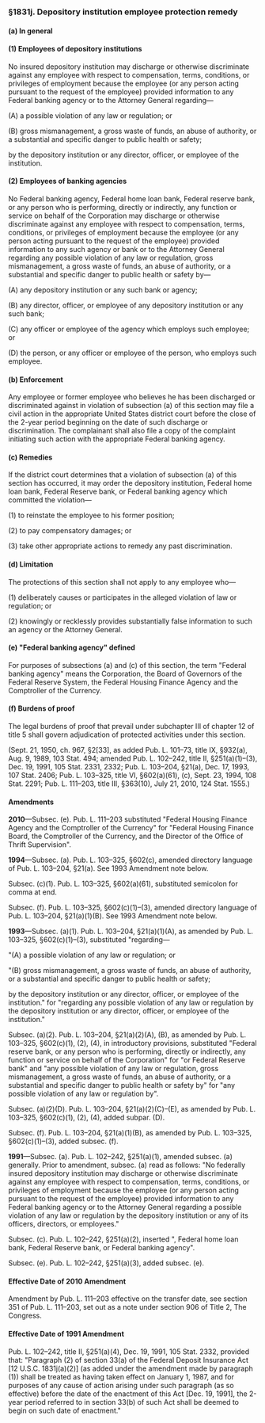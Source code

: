 ### §1831j. Depository institution employee protection remedy ###

#### (a) In general ####

#### (1) Employees of depository institutions ####

No insured depository institution may discharge or otherwise discriminate against any employee with respect to compensation, terms, conditions, or privileges of employment because the employee (or any person acting pursuant to the request of the employee) provided information to any Federal banking agency or to the Attorney General regarding—

(A) a possible violation of any law or regulation; or

(B) gross mismanagement, a gross waste of funds, an abuse of authority, or a substantial and specific danger to public health or safety;

by the depository institution or any director, officer, or employee of the institution.

#### (2) Employees of banking agencies ####

No Federal banking agency, Federal home loan bank, Federal reserve bank, or any person who is performing, directly or indirectly, any function or service on behalf of the Corporation may discharge or otherwise discriminate against any employee with respect to compensation, terms, conditions, or privileges of employment because the employee (or any person acting pursuant to the request of the employee) provided information to any such agency or bank or to the Attorney General regarding any possible violation of any law or regulation, gross mismanagement, a gross waste of funds, an abuse of authority, or a substantial and specific danger to public health or safety by—

(A) any depository institution or any such bank or agency;

(B) any director, officer, or employee of any depository institution or any such bank;

(C) any officer or employee of the agency which employs such employee; or

(D) the person, or any officer or employee of the person, who employs such employee.

#### (b) Enforcement ####

Any employee or former employee who believes he has been discharged or discriminated against in violation of subsection (a) of this section may file a civil action in the appropriate United States district court before the close of the 2-year period beginning on the date of such discharge or discrimination. The complainant shall also file a copy of the complaint initiating such action with the appropriate Federal banking agency.

#### (c) Remedies ####

If the district court determines that a violation of subsection (a) of this section has occurred, it may order the depository institution, Federal home loan bank, Federal Reserve bank, or Federal banking agency which committed the violation—

(1) to reinstate the employee to his former position;

(2) to pay compensatory damages; or

(3) take other appropriate actions to remedy any past discrimination.

#### (d) Limitation ####

The protections of this section shall not apply to any employee who—

(1) deliberately causes or participates in the alleged violation of law or regulation; or

(2) knowingly or recklessly provides substantially false information to such an agency or the Attorney General.

#### (e) "Federal banking agency" defined ####

For purposes of subsections (a) and (c) of this section, the term "Federal banking agency" means the Corporation, the Board of Governors of the Federal Reserve System, the Federal Housing Finance Agency and the Comptroller of the Currency.

#### (f) Burdens of proof ####

The legal burdens of proof that prevail under subchapter III of chapter 12 of title 5 shall govern adjudication of protected activities under this section.

(Sept. 21, 1950, ch. 967, §2[33], as added Pub. L. 101–73, title IX, §932(a), Aug. 9, 1989, 103 Stat. 494; amended Pub. L. 102–242, title II, §251(a)(1)–(3), Dec. 19, 1991, 105 Stat. 2331, 2332; Pub. L. 103–204, §21(a), Dec. 17, 1993, 107 Stat. 2406; Pub. L. 103–325, title VI, §602(a)(61), (c), Sept. 23, 1994, 108 Stat. 2291; Pub. L. 111–203, title III, §363(10), July 21, 2010, 124 Stat. 1555.)

#### Amendments ####

**2010**—Subsec. (e). Pub. L. 111–203 substituted "Federal Housing Finance Agency and the Comptroller of the Currency" for "Federal Housing Finance Board, the Comptroller of the Currency, and the Director of the Office of Thrift Supervision".

**1994**—Subsec. (a). Pub. L. 103–325, §602(c), amended directory language of Pub. L. 103–204, §21(a). See 1993 Amendment note below.

Subsec. (c)(1). Pub. L. 103–325, §602(a)(61), substituted semicolon for comma at end.

Subsec. (f). Pub. L. 103–325, §602(c)(1)–(3), amended directory language of Pub. L. 103–204, §21(a)(1)(B). See 1993 Amendment note below.

**1993**—Subsec. (a)(1). Pub. L. 103–204, §21(a)(1)(A), as amended by Pub. L. 103–325, §602(c)(1)–(3), substituted "regarding—

"(A) a possible violation of any law or regulation; or

"(B) gross mismanagement, a gross waste of funds, an abuse of authority, or a substantial and specific danger to public health or safety;

by the depository institution or any director, officer, or employee of the institution." for "regarding any possible violation of any law or regulation by the depository institution or any director, officer, or employee of the institution."

Subsec. (a)(2). Pub. L. 103–204, §21(a)(2)(A), (B), as amended by Pub. L. 103–325, §602(c)(1), (2), (4), in introductory provisions, substituted "Federal reserve bank, or any person who is performing, directly or indirectly, any function or service on behalf of the Corporation" for "or Federal Reserve bank" and "any possible violation of any law or regulation, gross mismanagement, a gross waste of funds, an abuse of authority, or a substantial and specific danger to public health or safety by" for "any possible violation of any law or regulation by".

Subsec. (a)(2)(D). Pub. L. 103–204, §21(a)(2)(C)–(E), as amended by Pub. L. 103–325, §602(c)(1), (2), (4), added subpar. (D).

Subsec. (f). Pub. L. 103–204, §21(a)(1)(B), as amended by Pub. L. 103–325, §602(c)(1)–(3), added subsec. (f).

**1991**—Subsec. (a). Pub. L. 102–242, §251(a)(1), amended subsec. (a) generally. Prior to amendment, subsec. (a) read as follows: "No federally insured depository institution may discharge or otherwise discriminate against any employee with respect to compensation, terms, conditions, or privileges of employment because the employee (or any person acting pursuant to the request of the employee) provided information to any Federal banking agency or to the Attorney General regarding a possible violation of any law or regulation by the depository institution or any of its officers, directors, or employees."

Subsec. (c). Pub. L. 102–242, §251(a)(2), inserted ", Federal home loan bank, Federal Reserve bank, or Federal banking agency".

Subsec. (e). Pub. L. 102–242, §251(a)(3), added subsec. (e).

#### Effective Date of 2010 Amendment ####

Amendment by Pub. L. 111–203 effective on the transfer date, see section 351 of Pub. L. 111–203, set out as a note under section 906 of Title 2, The Congress.

#### Effective Date of 1991 Amendment ####

Pub. L. 102–242, title II, §251(a)(4), Dec. 19, 1991, 105 Stat. 2332, provided that: "Paragraph (2) of section 33(a) of the Federal Deposit Insurance Act [12 U.S.C. 1831j(a)(2)] (as added under the amendment made by paragraph (1)) shall be treated as having taken effect on January 1, 1987, and for purposes of any cause of action arising under such paragraph (as so effective) before the date of the enactment of this Act [Dec. 19, 1991], the 2-year period referred to in section 33(b) of such Act shall be deemed to begin on such date of enactment."